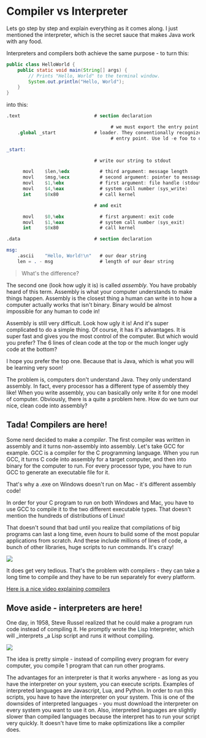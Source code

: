 # Compiler vs Interpreter

Lets go step by step and explain everything as it comes along. I just mentioned the interpreter, which is the secret sauce that makes Java work with any food.

Interpreters and compilers both achieve the same purpose - to turn this:

```java
public class HelloWorld {
    public static void main(String[] args) {
        // Prints "Hello, World" to the terminal window.
        System.out.println("Hello, World");
    }
}
```

into this:

```nasm
.text                           # section declaration

                                      # we must export the entry point to the ELF linker or
    .global _start              # loader. They conventionally recognize _start as their
                                      # entry point. Use ld -e foo to override the default.

_start:

                                # write our string to stdout

      movl    $len,%edx           # third argument: message length
      movl    $msg,%ecx           # second argument: pointer to message to write
      movl    $1,%ebx             # first argument: file handle (stdout)
      movl    $4,%eax             # system call number (sys_write)
      int     $0x80               # call kernel

                                # and exit

      movl    $0,%ebx             # first argument: exit code
      movl    $1,%eax             # system call number (sys_exit)
      int     $0x80               # call kernel

.data                           # section declaration

msg:
    .ascii    "Hello, World!\n"   # our dear string
    len = . - msg                 # length of our dear string
```

> What's the difference?

The second one \(look how ugly it is\) is called _assembly_. You have probably heard of this term. Assembly is what your computer understands to make things happen. Assembly is the closest thing a human can write in to how a computer actually works that isn't binary. Binary would be almost impossible for any human to code in!

Assembly is still very difficult. Look how ugly it is! And it's super complicated to do a simple thing. Of course, it has it's advantages. It is super fast and gives you the most control of the computer. But which would you prefer? The 6 lines of clean code at the top or the much longer ugly code at the bottom?

I hope you prefer the top one. Because that is Java, which is what you will be learning very soon!

The problem is, computers don't understand Java. They only understand assembly. In fact, every processor has a different type of assembly they like! When you write assembly, you can basically only write it for one model of computer. Obviously, there is a quite a problem here. How do we turn our nice, clean code into assembly?

## Tada! Compilers are here!

Some nerd decided to make a _compiler_. The first compiler was written in assembly and it turns non-assembly into assembly. Let's  take GCC for example. GCC is a compiler for the C programming language. When you run GCC, it turns C code into assembly for a target computer, and then into binary for the computer to run. For every processor type, you have to run GCC to generate an executable file for it.

That's why a .exe on Windows doesn't run on Mac - it's different assembly code!

In order for your C program to run on both Windows and Mac, you have to use GCC to compile it to the two different executable types. That doesn't mention the hundreds of distributions of Linux!

That doesn't sound that bad until you realize that compilations of big programs can last a long time, even _hours_ to build some of the most popular applications from scratch. And these include millions of lines of code, a bunch of other libraries, huge scripts to run commands. It's crazy!

![](https://imgs.xkcd.com/comics/compiling.png)

It does get very tedious. That's the problem with compilers - they can take a long time to compile and they have to be run separately for every platform.

[Here is a nice video explaining compilers](https://youtu.be/o-xSgi9o5vk)

## Move aside - interpreters are here!

One day, in 1958, Steve Russel realized that he could make a program run code instead of compiling it. He promptly wrote the Lisp Interpreter, which will \_interprets \_a Lisp script and runs it without compiling.

![](https://imgs.xkcd.com/comics/lisp_cycles.png)

The idea is pretty simple - instead of compiling every program for every computer, you compile 1 program that can run other programs.

The advantages for an interpreter is that it works anywhere - as long as you have the interpreter on your system, you can execute scripts. Examples of interpreted languages are Javascript, Lua, and Python. In order to run this scripts, you have to have the interpreter on your system. This is one of the downsides of interpreted languages - you must download the interpreter on every system you want to use it on. Also, interpreted languages are slightly slower than compiled languages because the interpret has to run your script very quickly. It doesn't have time to make optimizations like a compiler does.

